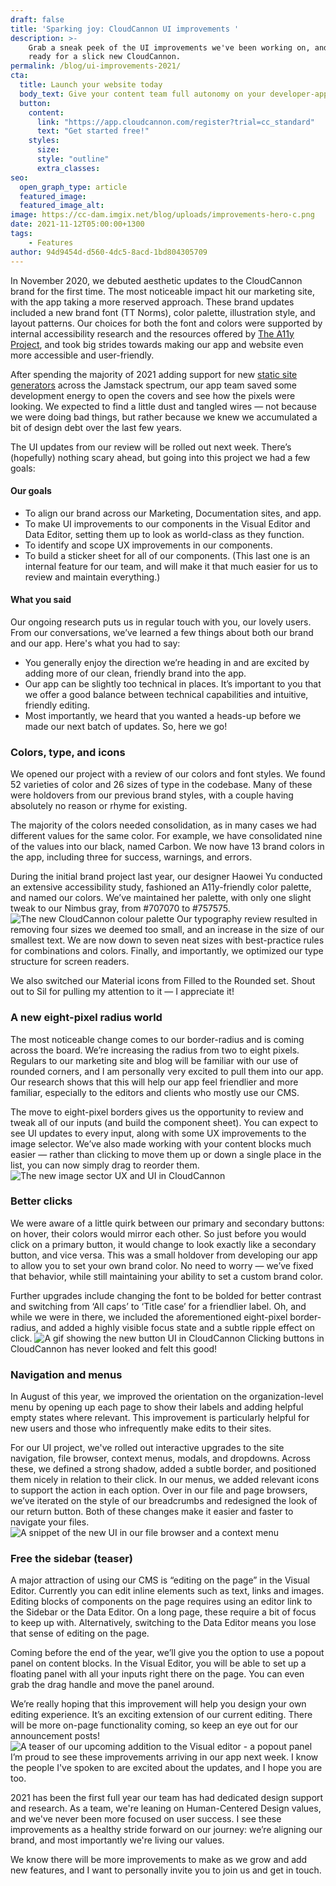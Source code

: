 ```yaml
---
draft: false
title: 'Sparking joy: CloudCannon UI improvements '
description: >-
    Grab a sneak peek of the UI improvements we've been working on, and get
    ready for a slick new CloudCannon.
permalink: /blog/ui-improvements-2021/
cta:
  title: Launch your website today
  body_text: Give your content team full autonomy on your developer-approved tech stack with CloudCannon.
  button:
    content: 
      link: "https://app.cloudcannon.com/register?trial=cc_standard"
      text: "Get started free!"
    styles:
      size:
      style: "outline"
      extra_classes:
seo:
  open_graph_type: article
  featured_image:
  featured_image_alt:
image: https://cc-dam.imgix.net/blog/uploads/improvements-hero-c.png
date: 2021-11-12T05:00:00+1300
tags:
    - Features
author: 94d9454d-d560-4dc5-8acd-1bd804305709
---
```

In November 2020, we debuted aesthetic updates to the CloudCannon brand for the first time. The most noticeable impact hit our marketing site, with the app taking a more reserved approach. These brand updates included a new brand font (TT Norms), color palette, illustration style, and layout patterns. Our choices for both the font and colors were supported by internal accessibility research and the resources offered by [The A11y Project](https://www.a11yproject.com/), and took big strides towards making our app and website even more accessible and user-friendly. 

After spending the majority of 2021 adding support for new [static site generators](/blog/next-js-and-sveltekit-support-in-cloudcannon/) across the Jamstack spectrum, our app team saved some development energy to open the covers and see how the pixels were looking. We expected to find a little dust and tangled wires — not because we were doing bad things, but rather because we knew we accumulated a bit of design debt over the last few years. 

The UI updates from our review will be rolled out next week. There’s (hopefully) nothing scary ahead, but going into this project we had a few goals: 

#### Our goals

* To align our brand across our Marketing, Documentation sites, and app. 
* To make UI improvements to our components in the Visual Editor and Data Editor, setting them up to look as world-class as they function.
* To identify and scope UX improvements in our components. 
* To build a sticker sheet for all of our components. (This last one is an internal feature for our team, and will make it that much easier for us to review and maintain everything.)

#### What you said

Our ongoing research puts us in regular touch with you, our lovely users. From our conversations, we’ve learned a few things about both our brand and our app. Here's what you had to say:

* You generally enjoy the direction we’re heading in and are excited by adding more of our clean, friendly brand into the app.
* Our app can be slightly too technical in places. It’s important to you that we offer a good balance between technical capabilities and intuitive, friendly editing.  
* Most importantly, we heard that you wanted a heads-up before we made our next batch of updates. So, here we go\!

### Colors, type, and icons 

We opened our project with a review of our colors and font styles. We found 52 varieties of color and 26 sizes of type in the codebase. Many of these were holdovers from our previous brand styles, with a couple having absolutely no reason or rhyme for existing. 

The majority of the colors needed consolidation, as in many cases we had different values for the same color. For example, we have consolidated nine of the values into our black, named Carbon. We now have 13 brand colors in the app, including three for success, warnings, and errors. 

During the initial brand project last year, our designer Haowei Yu conducted an extensive accessibility study, fashioned an A11y-friendly color palette, and named our colors. We’ve maintained her palette, with only one slight tweak to our Nimbus gray, from \#707070 to \#757575.
![The new CloudCannon colour palette](https://cc-dam.imgix.net/blog/uploads/colour-palette-named.png)
 Our typography review resulted in removing four sizes we deemed too small, and an increase in the size of our smallest text. We are now down to seven neat sizes with best-practice rules for combinations and colors. Finally, and importantly, we optimized our type structure for screen readers.   

We also switched our Material icons from Filled to the Rounded set. Shout out to Sil for pulling my attention to it — I appreciate it\!

### A new eight-pixel radius world

The most noticeable change comes to our border-radius and is coming across the board. We’re increasing the radius from two to eight pixels. Regulars to our marketing site and blog will be familiar with our use of rounded corners, and I am personally very excited to pull them into our app. Our research shows that this will help our app feel friendlier and more familiar, especially to the editors and clients who mostly use our CMS. 

The move to eight-pixel borders gives us the opportunity to review and tweak all of our inputs (and build the component sheet). You can expect to see UI updates to every input, along with some UX improvements to the image selector. We’ve also made working with your content blocks much easier — rather than clicking to move them up or down a single place in the list, you can now simply drag to reorder them. 
![The new image sector UX and UI in CloudCannon](https://cc-dam.imgix.net/blog/uploads/image-selector-c.png)
 
### Better clicks

We were aware of a little quirk between our primary and secondary buttons: on hover, their colors would mirror each other. So just before you would click on a primary button, it would change to look exactly like a secondary button, and vice versa. This was a small holdover from developing our app to allow you to set your own brand color. No need to worry — we’ve fixed that behavior, while still maintaining your ability to set a custom brand color. 

Further upgrades include changing the font to be bolded for better contrast and switching from ‘All caps’ to ‘Title case’ for a friendlier label. Oh, and while we were in there, we included the aforementioned eight-pixel border-radius, and added a highly visible focus state and a subtle ripple effect on click.
![A gif showing the new button UI in CloudCannon](https://cc-dam.imgix.net/blog/uploads/button-gif.gif)
 Clicking buttons in CloudCannon has never looked and felt this good\!

### Navigation and menus

In August of this year, we improved the orientation on the organization-level menu by opening up each page to show their labels and adding helpful empty states where relevant. This improvement is particularly helpful for new users and those who infrequently make edits to their sites. 

For our UI project, we've rolled out interactive upgrades to the site navigation, file browser, context menus, modals, and dropdowns. Across these, we defined a strong shadow, added a subtle border, and positioned them nicely in relation to their click. In our menus, we added relevant icons to support the action in each option.
Over in our file and page browsers, we’ve iterated on the style of our breadcrumbs and redesigned the look of our return button. Both of these changes make it easier and faster to navigate your files.
![A snippet of the new UI in our file browser and a context menu](https://cc-dam.imgix.net/blog/uploads/context-menu-c.png)
 
### Free the sidebar (teaser)

A major attraction of using our CMS is “editing on the page” in the Visual Editor. Currently you can edit inline elements such as text, links and images. Editing blocks of components on the page requires using an editor link to the Sidebar or the Data Editor. On a long page, these require a bit of focus to keep up with. Alternatively, switching to the Data Editor means you lose that sense of editing on the page. 

Coming before the end of the year, we’ll give you the option to use a popout panel on content blocks. In the Visual Editor, you will be able to set up a floating panel with all your inputs right there on the page. You can even grab the drag handle and move the panel around. 

We’re really hoping that this improvement will help you design your own editing experience. It’s an exciting extension of our current editing. There will be more on-page functionality coming, so keep an eye out for our announcement posts\!
![A teaser of our upcoming addition to the Visual editor - a popout panel](https://cc-dam.imgix.net/blog/uploads/popout-panel-c.png)
 I’m proud to see these improvements arriving in our app next week. I know the people I've spoken to are excited about the updates, and I hope you are too.

2021 has been the first full year our team has had dedicated design support and research. As a team, we're leaning on Human-Centered Design values, and we've never been more focused on user success. I see these improvements as a healthy stride forward on our journey: we’re aligning our brand, and most importantly we're living our values.

We know there will be more improvements to make as we grow and add new features, and I want to personally invite you to join us and get in touch.
